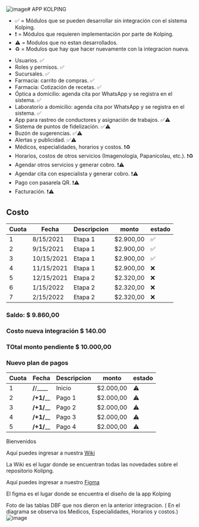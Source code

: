 ![image](https://github.com/FCMAK/.github/assets/7370358/cac42817-5bb7-492c-982c-81dceb2d1e17)# APP KOLPING


- ✅ = Módulos que se pueden desarrollar sin integración con el sistema Kolping.
- ❗️ = Módulos que requieren implementación por parte de Kolping.
- ⚠️ = Modulos que no estan desarrollados.
- ♻️ = Modulos que hay que hacer nuevamente con la integracion nueva.


* Usuarios. ✅
* Roles y permisos. ✅
* Sucursales. ✅
* Farmacia: carrito de compras. ✅
* Farmacia: Cotización de recetas. ✅
* Óptica a domicilio: agenda cita por WhatsApp y se registra en el sistema. ✅
* Laboratorio a domicilio: agenda cita por WhatsApp y se registra en el sistema. ✅
* App para rastreo de conductores y asignación de trabajos. ✅⚠️
* Sistema de puntos de fidelización. ✅⚠️
* Buzón de sugerencias. ✅⚠️
* Alertas y publicidad. ✅⚠️
* Médicos, especialidades, horarios y costos. ❗️♻️
* Horarios, costos de otros servicios (Imagenología, Papanicolau, etc.). ❗️♻️
* Agendar otros servicios y generar cobro. ❗️⚠️
* Agendar cita con especialista y generar cobro. ❗⚠️️
* Pago con pasarela QR. ❗️⚠️
* Facturación. ❗️⚠️


## Costo 

|Cuota|Fecha|Descripcion|monto|estado|
|-----|-----|-----------|-----|------|
|1|8/15/2021|Etapa 1|$2.900,00	|✅|
|2|9/15/2021|Etapa 1|$2.900,00	|✅|
|3|10/15/2021|Etapa 1|$2.900,00	|✅|
|4|11/15/2021|Etapa 1|$2.900,00	|❌|
|5|12/15/2021|Etapa 2|$2.320,00	|❌|
|6|1/15/2022|Etapa 2|$2.320,00	|❌|
|7|2/15/2022|Etapa 2|$2.320,00	|❌|

### Saldo: $ 9.860,00
### Costo nueva integración $ 140.00

### TOtal monto pendiente $ 10.000,00

### Nuevo plan de pagos

|Cuota|Fecha|Descripcion|monto|estado|
|-----|-----|-----------|-----|------|
|1|__/__/____|Inicio|$2.000,00	|⚠️|
|2|__/+1/____|Pago 1|$2.000,00	|⚠️|
|3|__/+1/____|Pago 2|$2.000,00	|⚠️|
|4|__/+1/____|Pago 3|$2.000,00	|⚠️|
|5|__/+1/____|Pago 4|$2.000,00	|⚠️|



Bienvenidos 

Aquí puedes ingresar a nuestra [Wiki](https://github.com/FCMAK/.github/wiki)

La Wiki es el lugar donde se encuentran todas las novedades sobre el repositorio Kolipng. 


Aquí puedes ingresar a nuestro [Figma](https://www.figma.com/file/OjgE75SCivBlLQ6MsMQt2m/Kolping?type=design&node-id=0-1&mode=design&t=R4thjRCpJea4Rzo1-0)

El figma es el lugar donde se encuentra el diseño de la app Kolping


Foto de las tablas DBF que nos dieron en la anterior integracion. ( En el diagrama se observa los Medicos, Especialidades, Horarios y costos.)
![image](https://github.com/FCMAK/.github/assets/35882906/54d123bf-6e1a-445f-8cc6-f0de337fa3a5)
